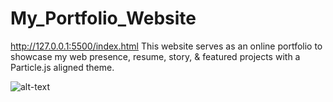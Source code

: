 # My_Portfolio_Website
http://127.0.0.1:5500/index.html
This website serves as an online portfolio to showcase my web presence, resume, story, &amp; featured projects with a Particle.js aligned theme. 

![alt-text](https://github.com/BoddepallyVenkatesh06/My_Portfolio_Website/blob/main/Screenshot%202023-05-07%20at%2012.26.48%20AM.png)
